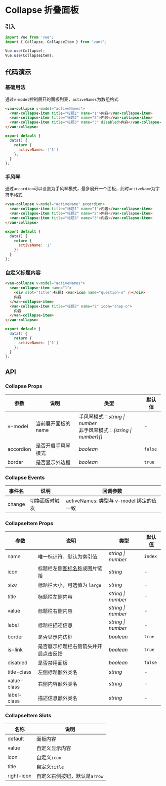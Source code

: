 # Collapse 折叠面板

### 引入

```js
import Vue from 'vue';
import { Collapse, CollapseItem } from 'vant';

Vue.use(Collapse);
Vue.use(CollapseItem);
```

## 代码演示

### 基础用法

通过`v-model`控制展开的面板列表，`activeNames`为数组格式

```html
<van-collapse v-model="activeNames">
  <van-collapse-item title="标题1" name="1">内容</van-collapse-item>
  <van-collapse-item title="标题2" name="2">内容</van-collapse-item>
  <van-collapse-item title="标题3" name="3" disabled>内容</van-collapse-item>
</van-collapse>
```

```js
export default {
  data() {
    return {
      activeNames: ['1']
    };
  }
};
```

### 手风琴

通过`accordion`可以设置为手风琴模式，最多展开一个面板，此时`activeName`为字符串格式

```html
<van-collapse v-model="activeName" accordion>
  <van-collapse-item title="标题1" name="1">内容</van-collapse-item>
  <van-collapse-item title="标题2" name="2">内容</van-collapse-item>
  <van-collapse-item title="标题3" name="3">内容</van-collapse-item>
</van-collapse>
```

```js
export default {
  data() {
    return {
      activeName: '1'
    };
  }
};
```

### 自定义标题内容

```html
<van-collapse v-model="activeNames">
  <van-collapse-item name="1">
    <div slot="title">标题1 <van-icon name="question-o" /></div>
    内容
  </van-collapse-item>
  <van-collapse-item title="标题2" name="2" icon="shop-o">
    内容
  </van-collapse-item>
</van-collapse>
```

```js
export default {
  data() {
    return {
      activeNames: ['1']
    };
  }
};
```

## API

### Collapse Props

| 参数 | 说明 | 类型 | 默认值 |
|------|------|------|------|
| v-model | 当前展开面板的 name | 手风琴模式：*string \| number*<br>非手风琴模式：*(string \| number)[]* | - |
| accordion | 是否开启手风琴模式 | *boolean* | `false` |
| border | 是否显示外边框 | *boolean* | `true` |

### Collapse Events

| 事件名 | 说明 | 回调参数 |
|------|------|------|
| change | 切换面板时触发 | activeNames: 类型与 v-model 绑定的值一致 |

### CollapseItem Props

| 参数 | 说明 | 类型 | 默认值 |
|------|------|------|------|
| name | 唯一标识符，默认为索引值 | *string \| number* | `index` |
| icon | 标题栏左侧[图标名称](#/zh-CN/icon)或图片链接 | *string* | - |
| size | 标题栏大小，可选值为 `large` | *string* | - |
| title | 标题栏左侧内容 | *string \| number* | - |
| value | 标题栏右侧内容 | *string \| number* | - |
| label | 标题栏描述信息 | *string \| number*  | - |
| border | 是否显示内边框 | *boolean* | `true` |
| is-link | 是否展示标题栏右侧箭头并开启点击反馈 | *boolean* | `true` |
| disabled | 是否禁用面板 | *boolean* | `false` |
| title-class | 左侧标题额外类名 | *string* | - |
| value-class | 右侧内容额外类名 | *string* | - |
| label-class | 描述信息额外类名 | *string* | - |

### CollapseItem Slots

| 名称 | 说明 |
|------|------|
| default | 面板内容 |
| value | 自定义显示内容 |
| icon | 自定义`icon` |
| title | 自定义`title` |
| right-icon | 自定义右侧按钮，默认是`arrow` |
